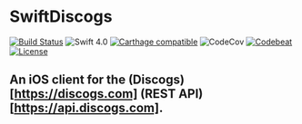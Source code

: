 # SwiftDiscogs
[![Build Status](https://travis-ci.org/jrtibbetts/SwiftDiscogs.svg?branch=master)](https://travis-ci.org/jrtibbetts/SwiftDiscogs)
![Swift 4.0](https://img.shields.io/badge/Swift-4.0-orange.svg)
[![Carthage compatible](https://img.shields.io/badge/Carthage-compatible-4BC51D.svg?style=flat)](https://github.com/Carthage/Carthage)
![CodeCov](https://img.shields.io/codecov/c/github/jrtibbetts/SwiftDiscogs.svg)
[![Codebeat](https://codebeat.co/badges/9db4672f-1ffc-4981-a7d0-3bb71e97cd62)](https://codebeat.co/projects/github-com-jrtibbetts-jsonclient-master)
[![License](http://img.shields.io/:license-mit-blue.svg)](http://doge.mit-license.org)

## An iOS client for the (Discogs)[https://discogs.com] (REST API)[https://api.discogs.com].

